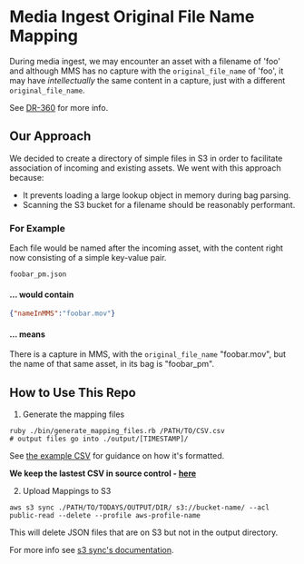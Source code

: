 # Media Ingest Original File Name Mapping

During media ingest, we may encounter an asset with a filename of 'foo'
and although MMS has no capture with the `original_file_name` of 'foo', it may have _intellectually_
the same content in a capture, just with a different `original_file_name`.

See [DR-360](https://jira.nypl.org/browse/DR-360) for more info.

## Our Approach

We decided to create a directory of simple files in S3 in order to facilitate association of incoming and existing assets. We went with this approach because:
* It prevents loading a large lookup object in memory during bag parsing.
* Scanning the S3 bucket for a filename should be reasonably performant.

### For Example
Each file would be named after the incoming asset, with the content right now consisting of a simple key-value pair.

`foobar_pm.json`

#### ... would contain

```json
{"nameInMMS":"foobar.mov"}
```

#### ... means

There is a capture in MMS, with the `original_file_name` "foobar.mov",
but the name of that same asset, in its bag is "foobar_pm".

## How to Use This Repo

1. Generate the mapping files

```
ruby ./bin/generate_mapping_files.rb /PATH/TO/CSV.csv
# output files go into ./output/[TIMESTAMP]/
```
See [the example CSV](examples/example_csv.csv) for guidance on how it's formatted.

**We keep the lastest CSV in source control - [here](./mms_name_match.csv)**

2. Upload Mappings to S3

```
aws s3 sync ./PATH/TO/TODAYS/OUTPUT/DIR/ s3://bucket-name/ --acl public-read --delete --profile aws-profile-name
```
This will delete JSON files that are on S3 but not in the output directory.

For more info see [s3 sync's documentation](https://docs.aws.amazon.com/cli/latest/reference/s3/sync.html).
